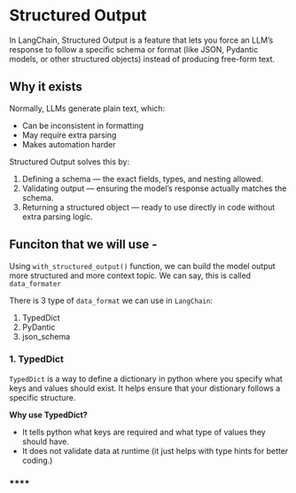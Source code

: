 # Structured Output

In LangChain, Structured Output is a feature that lets you force an LLM’s response to follow a specific schema or format (like JSON, Pydantic models, or other structured objects) instead of producing free-form text.

## Why it exists
Normally, LLMs generate plain text, which:
* Can be inconsistent in formatting
* May require extra parsing
* Makes automation harder

Structured Output solves this by:
1. Defining a schema — the exact fields, types, and nesting allowed.
2. Validating output — ensuring the model’s response actually matches the schema.
3. Returning a structured object — ready to use directly in code without extra parsing logic.


## Funciton that we will use - 
Using ```with_structured_output()``` function, we can build the model output more structured and more context topic. We can say, this is called ```data_formater```

There is 3 type of ```data_format``` we can use in  ```LangChain```:
1. TypedDict
2. PyDantic
3. json_schema

### **1. TypedDict**
```TypedDict``` is a way to define a dictionary in python where you specify what keys and values should exist. It helps ensure that your distionary follows a specific structure. 

**Why use TypedDict?**
* It tells python what keys are required and what type of values they should have.
* It does not validate data at runtime (it just helps with type hints for better coding.)


### ****